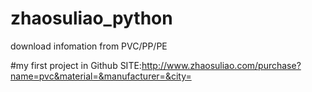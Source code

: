 # zhaosuliao_python
download infomation from PVC/PP/PE

#my first project in Github
SITE:http://www.zhaosuliao.com/purchase?name=pvc&material=&manufacturer=&city=
